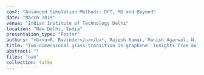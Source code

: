 ```yaml
---
conf: "Advanced Simulation Methods: DFT, MD and Beyond"
date: "March 2019"
venue: "Indian Institute of Technology Delhi"
location: "New Delhi, India"
presentation_type: "Poster"
authors: "<b><u>R. Ravinder</u></b>*, Rajesh Kumar, Manish Agarwal, N. M. Anoop Krishnan"
title: "Two-dimensional glass transition in graphene: Insights from molecular simulations"
abstract: ""
files: "nan"
collection: talks
---
```


<!--  -->

